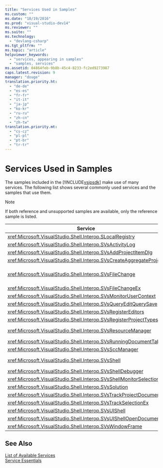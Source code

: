 ```yaml
---
title: "Services Used in Samples"
ms.custom: ""
ms.date: "10/19/2016"
ms.prod: "visual-studio-dev14"
ms.reviewer: ""
ms.suite: ""
ms.technology: 
  - "devlang-csharp"
ms.tgt_pltfrm: ""
ms.topic: "article"
helpviewer_keywords: 
  - "services, appearing in samples"
  - "samples, services"
ms.assetid: 04864feb-9b8b-45c4-8233-fc2ed9273987
caps.latest.revision: 9
manager: "douge"
translation.priority.ht: 
  - "de-de"
  - "es-es"
  - "fr-fr"
  - "it-it"
  - "ja-jp"
  - "ko-kr"
  - "ru-ru"
  - "zh-cn"
  - "zh-tw"
translation.priority.mt: 
  - "cs-cz"
  - "pl-pl"
  - "pt-br"
  - "tr-tr"
---
```

# Services Used in Samples
The samples included in the [!INCLUDE[vsipsdk](../extensibility/includes/vsipsdk_md.md)] make use of many services. The following list shows several commonly used services and the samples that use them.  
  
> [!NOTE]
>  If both reference and unsupported samples are available, only the reference sample is listed.  
  
|Service|Sample|  
|-------------|------------|  
|<xref:Microsoft.VisualStudio.Shell.Interop.SLocalRegistry>|BscEdit, ProjectSubtype|  
|<xref:Microsoft.VisualStudio.Shell.Interop.SVsActivityLog>|[How to: Use the Activity Log](../extensibility/how-to-use-the-activity-log.md)|  
|<xref:Microsoft.VisualStudio.Shell.Interop.SVsAddProjectItemDlg>|BscPrj, FigPkg|  
|<xref:Microsoft.VisualStudio.Shell.Interop.SVsCreateAggregateProject>|BscPrj|  
|<xref:Microsoft.VisualStudio.Shell.Interop.SVsFileChange>|Deprecated. Use <xref:Microsoft.VisualStudio.Shell.Interop.SVsFileChangeEx> instead.|  
|<xref:Microsoft.VisualStudio.Shell.Interop.SVsFileChangeEx>|BscEdit, FigPkg|  
|<xref:Microsoft.VisualStudio.Shell.Interop.SVsMonitorUserContext>|Reference.HelpIntegration sample.|  
|<xref:Microsoft.VisualStudio.Shell.Interop.SVsQueryEditQuerySave>|SingleViewEditor sample.|  
|<xref:Microsoft.VisualStudio.Shell.Interop.SVsRegisterEditors>|SingleViewEditor sample.|  
|<xref:Microsoft.VisualStudio.Shell.Interop.SVsRegisterProjectTypes>|BscPrj, FigPkg|  
|<xref:Microsoft.VisualStudio.Shell.Interop.SVsResourceManager>|Reference.Package, Reference.ToolWindow, and many other samples|  
|<xref:Microsoft.VisualStudio.Shell.Interop.SVsRunningDocumentTable>|SingleViewEditor sample.|  
|<xref:Microsoft.VisualStudio.Shell.Interop.SVsSccManager>|BscPrj, FigPkg|  
|<xref:Microsoft.VisualStudio.Shell.Interop.SVsShell>|Reference.Package, Reference.ToolWindow, and many other samples|  
|<xref:Microsoft.VisualStudio.Shell.Interop.SVsShellDebugger>|BscEdt, BscPrj, FigPkg|  
|<xref:Microsoft.VisualStudio.Shell.Interop.SVsShellMonitorSelection>|BscPrj, FigPkg|  
|<xref:Microsoft.VisualStudio.Shell.Interop.SVsSolution>|BscPrj, FigPkg|  
|<xref:Microsoft.VisualStudio.Shell.Interop.SVsTrackProjectDocuments>|BscPrj, FigPkg|  
|<xref:Microsoft.VisualStudio.Shell.Interop.SVsTrackSelectionEx>|SingleViewEditor, BscPrj, FigPkg|  
|<xref:Microsoft.VisualStudio.Shell.Interop.SVsUIShell>|Reference.ToolWindow, BscEdit, and many other samples|  
|<xref:Microsoft.VisualStudio.Shell.Interop.SVsUIShellOpenDocument>|BscEdit, FigPkg|  
|<xref:Microsoft.VisualStudio.Shell.Interop.SVsWindowFrame>|Reference.ToolWindow|  
  
## See Also  
 [List of Available Services](../extensibility/internals/list-of-available-services.md)   
 [Service Essentials](../extensibility/internals/service-essentials.md)
